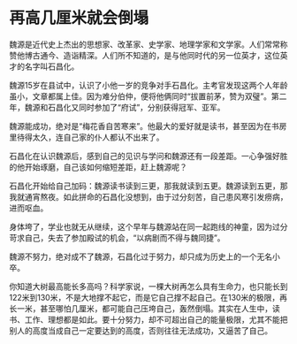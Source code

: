# 再高几厘米就会倒塌

魏源是近代史上杰出的思想家、改革家、史学家、地理学家和文学家。人们常常称赞他博古通今、造诣精深。人们所不知道的，是与他同时代的另一位英才，这位英才的名字叫石昌化。 

魏源15岁在县试中，认识了小他一岁的竞争对手石昌化。主考官发现这两个人年龄虽小，文章都属上佳。因为难分伯仲，便将他俩同时“拔置前茅，赞为双璧”。第二年，魏源和石昌化又同时参加了“府试”，分别获得冠军、亚军。 

魏源能成功，绝对是“梅花香自苦寒来”。他最大的爱好就是读书，甚至因为在书房里待得太久，连自己家的仆人都认不出来了。 

石昌化在认识魏源后，感到自己的见识与学问和魏源还有一段差距。一心争强好胜的他开始琢磨，自己该如何缩短差距，赶上魏源呢？ 

石昌化开始给自己加码：魏源读书读到三更，那我就读到五更。魏源读到五更，那我就通宵熬夜。如此拼命的石昌化没想到，由于过分刻苦，自己患风寒引发痨病，进而呕血。 

身体垮了，学业也就无从继续，这个早年与魏源站在同一起跑线的神童，因为过分苛求自己，失去了参加殿试的机会，“以病剧而不得与魏同捷”。 

魏源不努力，绝对成不了魏源，石昌化过于努力，却只成为历史上的一个无名小卒。 

你知道大树最高能长多高吗？科学家说，一棵大树再怎么具有生命力，也只能长到122米到130米，不是大地撑不起它，而是它自己撑不起自己。在130米的极限，再长一米，甚至哪怕几厘米，都可能自己压垮自己，轰然倒塌。其实在人生中，读书、工作、理想都是如此。要十分努力，却不可超出自己的能量极限，尤其不能把别人的高度当成自己一定要达到的高度，否则往往无法成功，又逼苦了自己。
